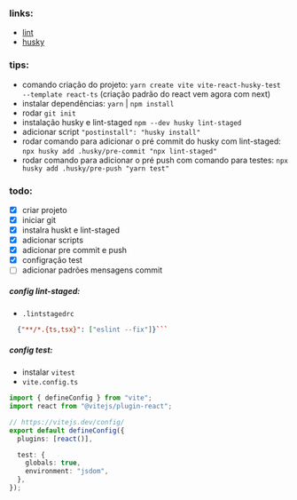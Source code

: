 ### links:

- [lint](https://medium.com/how-to-react/config-eslint-and-prettier-in-visual-studio-code-for-react-js-development-97bb2236b31a)
- [husky](https://medium.com/how-to-react/how-to-use-husky-and-lint-staged-in-react-js-to-push-your-error-free-code-to-git-f9a382d4b624)

### tips:

- comando criação do projeto: `yarn create vite vite-react-husky-test --template react-ts` (criação padrão do react vem agora com next)
- instalar dependências: `yarn` | `npm install`
- rodar `git init`
- instalação husky e lint-staged `npm --dev husky lint-staged`
- adicionar script `"postinstall": "husky install"`
- rodar comando para adicionar o pré commit do husky com lint-staged: `npx husky add .husky/pre-commit "npx lint-staged"`
- rodar comando para adicionar o pré push com comando para testes: `npx husky add .husky/pre-push "yarn test"`


### todo:
- [x] criar projeto
- [x] iniciar git
- [x] instalra huskt e lint-staged
- [x] adicionar scripts
- [x] adicionar pre commit e push
- [x] configração test
- [ ] adicionar padrões mensagens commit

##### config lint-staged:

- `.lintstagedrc`

````json
  {"**/*.{ts,tsx}": ["eslint --fix"]}```
````

##### config test:

- instalar `vitest`
- `vite.config.ts`

```ts
import { defineConfig } from "vite";
import react from "@vitejs/plugin-react";

// https://vitejs.dev/config/
export default defineConfig({
  plugins: [react()],

  test: {
    globals: true,
    environment: "jsdom",
  },
});
```
